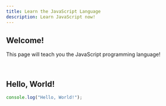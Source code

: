 ```yaml
---
title: Learn the JavaScript Language
description: Learn JavaScript now!
---
```


## Welcome!

This page will teach you the JavaScript programming language!

<br>

## Hello, World!

```js
console.log("Hello, World!");
```